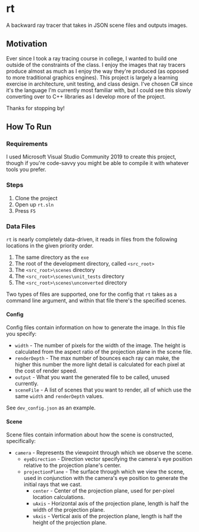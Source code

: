 # rt
A backward ray tracer that takes in JSON scene files and outputs images.

## Motivation
Ever since I took a ray tracing course in college, I wanted to build one outside of the constraints of the class. I enjoy the images that ray tracers produce almost as much as I enjoy the way they're produced (as opposed to more traditional graphics engines). This project is largely a learning exercise in architecture, unit testing, and class design. I've chosen C# since it's the language I'm currently most familiar with, but I could see this slowly converting over to C++ libraries as I develop more of the project.


Thanks for stopping by!

## How To Run
### Requirements
I used Microsoft Visual Studio Community 2019 to create this project, though if you're code-savvy you might be able to compile it with whatever tools you prefer.

### Steps
1. Clone the project
2. Open up `rt.sln`
3. Press `F5`

### Data Files
`rt` is nearly completely data-driven, it reads in files from the following locations in the given priority order.
1. The same directory as the `exe`
2. The root of the development directory, called `<src_root>`
3. The `<src_root>\scenes` directory
4. The `<src_root>\scenes\unit_tests` directory
5. The `<src_root>\scenes\unconverted` directory

Two types of files are supported, one for the config that `rt` takes as a command line argument, and within that file there's the specified scenes.
#### Config
 
  Config files contain information on how to generate the image. In this file you specify:
  - `width` - The number of pixels for the width of the image. The height is calculated from the aspect ratio of the projection plane in the scene file.
  - `renderDepth` - The max number of bounces each ray can make, the higher this number the more light detail is calculated for each pixel at the cost of render speed.
  - `output` - What you want the generated file to be called, unused currently.
  - `sceneFile` - A list of scenes that you want to render, all of which use the same `width` and `renderDepth` values.
  
  See `dev_config.json` as an example.

  #### Scene
  Scene files contain information about how the scene is constructed, specifically:
  - `camera` - Represents the viewpoint through which we observe the scene.
    - `eyeDirection` - Direction vector specifying the camera's eye position relative to the projection plane's center.
    - `projectionPlane` - The surface through which we view the scene, used in conjunction with the camera's eye position to generate the initial rays that we cast.
      - `center` - Center of the projection plane, used for per-pixel location calculations.
      - `uAxis` - Horizontal axis of the projection plane, length is half the width of the projection plane.
      - `vAxis` - Vertical axis of the projection plane, length is half the height of the projection plane.